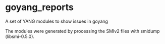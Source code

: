 # goyang_reports
A set of YANG modules to show issues in goyang

The modules were generated by processing the SMIv2 files with smidump (libsmi-0.5.0).
